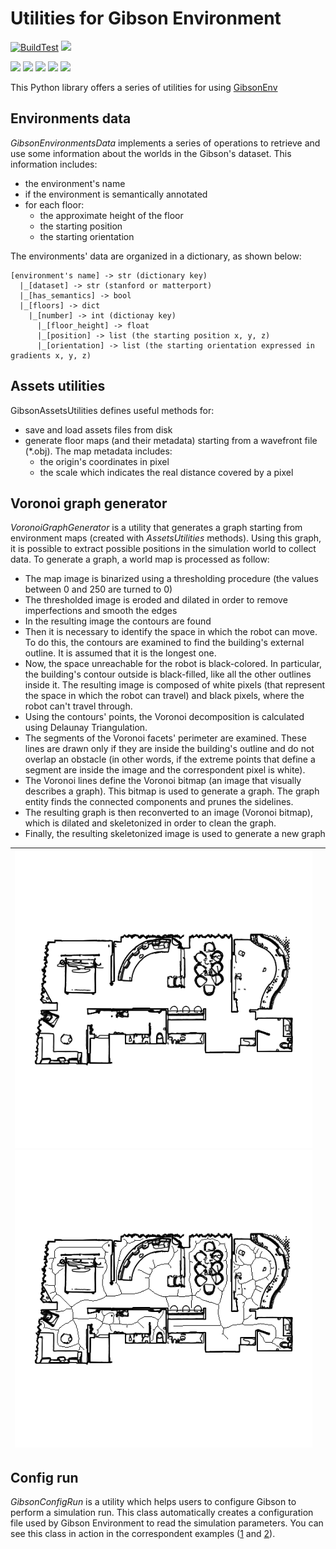 # Utilities for Gibson Environment

[![BuildTest](https://github.com/micheleantonazzi/gibson-env-utilities/actions/workflows/build-and-publish.yml/badge.svg?branch=main)](https://github.com/micheleantonazzi/gibson-env-utilities/actions/workflows/build-and-publish.yml)
[![](https://sonarcloud.io/api/project_badges/measure?project=micheleantonazzi_gibson-env-utilities&metric=coverage)](https://sonarcloud.io/dashboard/index/micheleantonazzi_gibson-env-utilities)



[![](https://sonarcloud.io/api/project_badges/measure?project=micheleantonazzi_gibson-env-utilities&metric=alert_status)](https://sonarcloud.io/dashboard/index/micheleantonazzi_gibson-env-utilities)
[![](https://sonarcloud.io/api/project_badges/measure?project=micheleantonazzi_gibson-env-utilities&metric=sqale_rating)](https://sonarcloud.io/dashboard/index/micheleantonazzi_gibson-env-utilities)
[![](https://sonarcloud.io/api/project_badges/measure?project=micheleantonazzi_gibson-env-utilities&metric=reliability_rating)](https://sonarcloud.io/dashboard/index/micheleantonazzi_gibson-env-utilities)
[![](https://sonarcloud.io/api/project_badges/measure?project=micheleantonazzi_gibson-env-utilities&metric=security_rating)](https://sonarcloud.io/dashboard/index/micheleantonazzi_gibson-env-utilities)
[![](https://sonarcloud.io/api/project_badges/measure?project=micheleantonazzi_gibson-env-utilities&metric=vulnerabilities)](https://sonarcloud.io/dashboard/index/micheleantonazzi_gibson-env-utilities)

This Python library offers a series of utilities for using [GibsonEnv](https://github.com/micheleantonazzi/GibsonEnv.git)

## Environments data
*GibsonEnvironmentsData* implements a series of operations to retrieve and use some information about the worlds in the Gibson's dataset.
This information includes:
* the environment's name
* if the environment is semantically annotated
* for each floor:
    * the approximate height of the floor
    * the starting position
    * the starting orientation

The environments' data are organized in a dictionary, as shown below:

```
[environment's name] -> str (dictionary key)
  |_[dataset] -> str (stanford or matterport)
  |_[has_semantics] -> bool
  |_[floors] -> dict
    |_[number] -> int (dictionay key)
      |_[floor_height] -> float
      |_[position] -> list (the starting position x, y, z)
      |_[orientation] -> list (the starting orientation expressed in gradients x, y, z)
```

## Assets utilities
GibsonAssetsUtilities defines useful methods for:
* save and load assets files from disk
* generate floor maps (and their metadata) starting from a wavefront file (*.obj). The map metadata includes:
  * the origin's coordinates in pixel
  * the scale which indicates the real distance covered by a pixel

## Voronoi graph generator

*VoronoiGraphGenerator* is a utility that generates a graph starting from environment maps (created with *AssetsUtilities* methods). Using this graph, it is possible to extract possible positions in the simulation world to collect data. To generate a graph, a world map is processed as follow:

* The map image is binarized using a thresholding procedure (the values between 0 and 250 are turned to 0)
* The thresholded image is eroded and dilated in order to remove imperfections and smooth the edges
* In the resulting image the contours are found
* Then it is necessary to identify the space in which the robot can move. To do this, the contours are examined to find the building's external outline. It is assumed that it is the longest one.
* Now, the space unreachable for the robot is black-colored. In particular, the building's contour outside is black-filled, like all the other outlines inside it. The resulting image is composed of white pixels (that represent the space in which the robot can travel) and black pixels, where the robot can't travel through.
* Using the contours' points, the Voronoi decomposition is calculated using Delaunay Triangulation.
* The segments of the Voronoi facets' perimeter are examined. These lines are drawn only if they are inside the building's outline and do not overlap an obstacle (in other words, if the extreme points that define a segment are inside the image and the correspondent pixel is white).
* The Voronoi lines define the Voronoi bitmap (an image that visually describes a graph). This bitmap is used to generate a graph. The graph entity finds the connected components and prunes the sidelines.
* The resulting graph is then reconverted to an image (Voronoi bitmap), which is dilated and skeletonized in order to clean the graph.
* Finally, the resulting skeletonized image is used to generate a new graph

| ![](gibson_env_utilities/data/maps/house1_floor_0.png)![](gibson_env_utilities/data/maps_with_voronoi_bitmaps/house1_floor_0.png) |      |
| ------------------------------------------------------------ | ---- |

## Config run
*GibsonConfigRun* is a utility which helps users to configure Gibson to perform a simulation run.
This class automatically creates a configuration file used by Gibson Environment to read the simulation parameters.
You can see this class in action in the correspondent examples ([1](examples/launch_gibson_turtlebot.py) and [2](examples/launch_gibson_turtlebot_no_physics.py)).